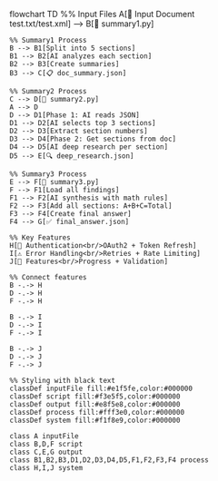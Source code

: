 flowchart TD
    %% Input Files
    A[📄 Input Document<br/>test.txt/test.xml] --> B[🤖 summary1.py]
    
    %% Summary1 Process
    B --> B1[Split into 5 sections]
    B1 --> B2[AI analyzes each section]
    B2 --> B3[Create summaries]
    B3 --> C[📋 doc_summary.json]
    
    %% Summary2 Process  
    C --> D[🧠 summary2.py]
    A --> D
    D --> D1[Phase 1: AI reads JSON]
    D1 --> D2[AI selects top 3 sections]
    D2 --> D3[Extract section numbers]
    D3 --> D4[Phase 2: Get sections from doc]
    D4 --> D5[AI deep research per section]
    D5 --> E[🔍 deep_research.json]
    
    %% Summary3 Process
    E --> F[🎯 summary3.py]
    F --> F1[Load all findings]
    F1 --> F2[AI synthesis with math rules]
    F2 --> F3[Add all sections: A+B+C=Total]
    F3 --> F4[Create final answer]
    F4 --> G[✅ final_answer.json]
    
    %% Key Features
    H[🔐 Authentication<br/>OAuth2 + Token Refresh]
    I[⚠️ Error Handling<br/>Retries + Rate Limiting]
    J[🔧 Features<br/>Progress + Validation]
    
    %% Connect features
    B -.-> H
    D -.-> H
    F -.-> H
    
    B -.-> I
    D -.-> I
    F -.-> I
    
    B -.-> J
    D -.-> J
    F -.-> J
    
    %% Styling with black text
    classDef inputFile fill:#e1f5fe,color:#000000
    classDef script fill:#f3e5f5,color:#000000
    classDef output fill:#e8f5e8,color:#000000
    classDef process fill:#fff3e0,color:#000000
    classDef system fill:#f1f8e9,color:#000000
    
    class A inputFile
    class B,D,F script
    class C,E,G output
    class B1,B2,B3,D1,D2,D3,D4,D5,F1,F2,F3,F4 process
    class H,I,J system